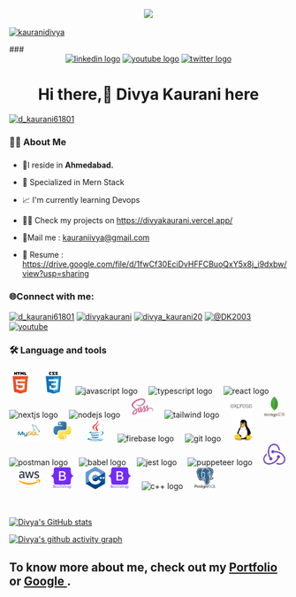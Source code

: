 <div align="center">
  <img  src="https://res.cloudinary.com/dzxhn37ae/image/upload/v1715434841/jxq11cuo12qbkdxi9fyx.gif"  />
</div>


<p align="left"> <a href="https://github.com/ryo-ma/github-profile-trophy"><img src="https://github-profile-trophy.vercel.app/?username=kauranidivya" alt="kauranidivya" /></a> </p>
###

<div align="center">
<a href="https://www.linkedin.com/in/divyakaurani/">  <img src="https://img.shields.io/static/v1?message=LinkedIn&logo=linkedin&label=&color=0077B5&logoColor=white&labelColor=&style=for-the-badge" height="25" alt="linkedin logo"  /></a>
<a href="https://www.youtube.com/channel/UCSdls-ZlC1jv5tWtJDYIcqw">  <img src="https://img.shields.io/static/v1?message=Youtube&logo=youtube&label=&color=FF0000&logoColor=white&labelColor=&style=for-the-badge" height="25" alt="youtube logo"  /></a>
<a href="https://twitter.com/d_kaurani61801">   <img src="https://img.shields.io/static/v1?message=Twitter&logo=twitter&label=&color=1DA1F2&logoColor=white&labelColor=&style=for-the-badge" height="25" alt="twitter logo"  /> </a>
</div>


###

<h1 align="center">Hi there,👋 Divya Kaurani here </h1>



<p align="left"> <a href="https://twitter.com/d_kaurani61801" target="blank"><img src="https://img.shields.io/twitter/follow/d_kaurani61801?logo=twitter&style=for-the-badge" alt="d_kaurani61801" /></a> </p>

###

<h3 align="left">👩‍💻  About Me</h3>

###


<p align="left"> </p>

- 📍I reside in **Ahmedabad.**

- 🔭 Specialized in Mern Stack

- 📈 I'm currently learning Devops

- 👩‍💻 Check my projects on https://divyakaurani.vercel.app/

- 📮Mail me : kauraniivya@gmail.com

- 📄 Resume : https://drive.google.com/file/d/1fwCf30EciDvHFFCBuoQxY5x8j_i9dxbw/view?usp=sharing

<h3 align="left">🌐Connect with me:</h3>
<p align="left">
<a href="https://twitter.com/d_kaurani61801" target="blank"><img align="center" src="https://raw.githubusercontent.com/rahuldkjain/github-profile-readme-generator/master/src/images/icons/Social/twitter.svg" alt="d_kaurani61801" height="30" width="40" /></a>
<a href="https://www.linkedin.com/in/divyakaurani/" target="blank"><img align="center" src="https://raw.githubusercontent.com/rahuldkjain/github-profile-readme-generator/master/src/images/icons/Social/linked-in-alt.svg" alt="divyakaurani" height="30" width="40" /></a>
<a href="https://www.instagram.com/divya_kaurani20/" target="blank"><img align="center" src="https://raw.githubusercontent.com/rahuldkjain/github-profile-readme-generator/master/src/images/icons/Social/instagram.svg" alt="divya_kaurani20" height="30" width="40" /></a>
<a href="https://hashnode.com/@DK2003" target="blank"><img align="center" src="https://raw.githubusercontent.com/rahuldkjain/github-profile-readme-generator/master/src/images/icons/Social/hashnode.svg" alt="@DK2003" height="30" width="40" /></a>
<a href="https://www.youtube.com/channel/UCSdls-ZlC1jv5tWtJDYIcqw" target="blank"><img align="center" src="https://raw.githubusercontent.com/rahuldkjain/github-profile-readme-generator/master/src/images/icons/Social/youtube.svg" alt="youtube" height="30" width="40" /></a>

</p>


<h3 align="left">🛠 Language and tools</h3>

###

<div align="left">
 
  <img src="https://raw.githubusercontent.com/devicons/devicon/master/icons/html5/html5-original-wordmark.svg" height="40" alt="html logo"  />
  <img width="12" />
  <img src="https://raw.githubusercontent.com/devicons/devicon/master/icons/css3/css3-original-wordmark.svg" height="40" alt="css logo"  />
  <img width="12" />
  <img src="https://cdn.jsdelivr.net/gh/devicons/devicon/icons/javascript/javascript-original.svg" height="40" alt="javascript logo"  />
  <img width="12" />
  <img src="https://cdn.jsdelivr.net/gh/devicons/devicon/icons/typescript/typescript-original.svg" height="40" alt="typescript logo"  />
  <img width="12" />
  <img src="https://cdn.jsdelivr.net/gh/devicons/devicon/icons/react/react-original.svg" height="40" alt="react logo"  />
  <img width="12" />
  <img src="https://cdn.jsdelivr.net/gh/devicons/devicon/icons/nextjs/nextjs-original.svg" height="40" alt="nextjs logo"  />
  <img width="12" />
  <img src="https://cdn.jsdelivr.net/gh/devicons/devicon/icons/nodejs/nodejs-original.svg" height="40" alt="nodejs logo"  />
  <img width="12" />
  <img src="https://raw.githubusercontent.com/devicons/devicon/master/icons/sass/sass-original.svg" height="40" alt="sass logo"  />
  <img width="12" />
  <img src="https://www.vectorlogo.zone/logos/tailwindcss/tailwindcss-icon.svg" height="40" alt="tailwind logo"  />
  <img width="12" />
  <img src="https://raw.githubusercontent.com/devicons/devicon/master/icons/express/express-original-wordmark.svg" height="40" alt="express logo"  />
  <img width="12" />
  <img src="https://raw.githubusercontent.com/devicons/devicon/master/icons/mongodb/mongodb-original-wordmark.svg" height="40" alt="mongodb logo"  />
  <img width="12" />
  <img src="https://raw.githubusercontent.com/devicons/devicon/master/icons/mysql/mysql-original-wordmark.svg" height="40" alt="mysql logo"  />
  <img width="12" />
  <img src="https://raw.githubusercontent.com/devicons/devicon/master/icons/python/python-original.svg" height="40" alt="python logo"  />
  <img width="12" />
  <img src="https://raw.githubusercontent.com/devicons/devicon/master/icons/java/java-original.svg" height="40" alt="java logo"  />
  <img width="12" />
  <img src="https://cdn.jsdelivr.net/gh/devicons/devicon/icons/firebase/firebase-plain-wordmark.svg" height="40" alt="firebase logo"  />
  <img width="12" />
  <img src="https://www.vectorlogo.zone/logos/git-scm/git-scm-icon.svg" height="40" alt="git logo"  />
  <img width="12" />
  <img src="https://raw.githubusercontent.com/devicons/devicon/master/icons/linux/linux-original.svg" height="40" alt="linux logo"  />
  <img width="12" />
  <img src="https://www.vectorlogo.zone/logos/getpostman/getpostman-icon.svg" height="40" alt="postman logo"  />
  <img width="12" />
  <img src="https://www.vectorlogo.zone/logos/babeljs/babeljs-icon.svg" height="40" alt="babel logo"  />
  <img width="12" />
  <img src="https://www.vectorlogo.zone/logos/jestjsio/jestjsio-icon.svg" height="40" alt="jest logo"  />
  <img width="12" />
  <img src="https://www.vectorlogo.zone/logos/pptrdev/pptrdev-official.svg" height="40" alt="puppeteer logo"  />
  <img width="12" />
  <img src="https://raw.githubusercontent.com/devicons/devicon/master/icons/redux/redux-original.svg" height="40" alt="redux logo"  />
  <img width="12" />
  <img src="https://raw.githubusercontent.com/devicons/devicon/master/icons/amazonwebservices/amazonwebservices-original-wordmark.svg" height="40" alt="aws logo"  />
  <img width="12" />
  <img src="https://raw.githubusercontent.com/devicons/devicon/master/icons/bootstrap/bootstrap-plain-wordmark.svg" height="40" alt="bootstrap logo"  />
  <img width="12" />
  <img src="https://raw.githubusercontent.com/devicons/devicon/master/icons/cplusplus/cplusplus-original.svg" height="40" alt="c++ logo"  />
  <img src="https://raw.githubusercontent.com/devicons/devicon/master/icons/bootstrap/bootstrap-plain-wordmark.svg" height="40" alt="bootstrap logo"  />
  <img width="12" />
  <img src="https://www.vectorlogo.zone/logos/figma/figma-icon.svg" height="40" alt="c++ logo"  />
  <img width="12" />
  <img src="https://raw.githubusercontent.com/devicons/devicon/master/icons/postgresql/postgresql-original-wordmark.svg" height="40" alt="c++ logo"  />
  
<br /><br />
[![Divya's GitHub stats](https://github-readme-stats.vercel.app/api?username=kauranidivya&show_icons=true&theme=transparent)](https://github.com/KauraniDivya/)

[![Divya's github activity graph](https://github-readme-activity-graph.vercel.app/graph?username=kauranidivya&theme=react&point=24292e&area=true&hide_border=true)](https://github.com/KauraniDivya/)

</div>
<h2 align="left">To know more about me, check out my <a href="https://divyakaurani.vercel.app/" >Portfolio </a> or <a href="https://www.google.com/search?q=Divya+Kaurani&sca_esv=f89e5e6047e0c685&sca_upv=1&sxsrf=ADLYWIIKwq5wQEbwSpG-srBIJ2wa13v3dw%3A1715895205180&ei=pXtGZp3VCvO2vr0P0o2Z2Ak&ved=0ahUKEwjdu7Thj5OGAxVzm68BHdJGBpsQ4dUDCBA&uact=5&oq=Divya+Kaurani&gs_lp=Egxnd3Mtd2l6LXNlcnAiDURpdnlhIEthdXJhbmkyBBAjGCcyBBAjGCcyBBAjGCcyCBAAGIAEGKIEMggQABiABBiiBDIIEAAYgAQYogRImTxQrQtYqThwAngAkAEAmAHVAqABjQmqAQcwLjIuMi4xuAEDyAEA-AEBmAIGoALmCcICBxAjGLACGCeYAwCIBgGSBwcxLjEuMy4xoAedJA&sclient=gws-wiz-serp" >Google </a>.</h2>





###
